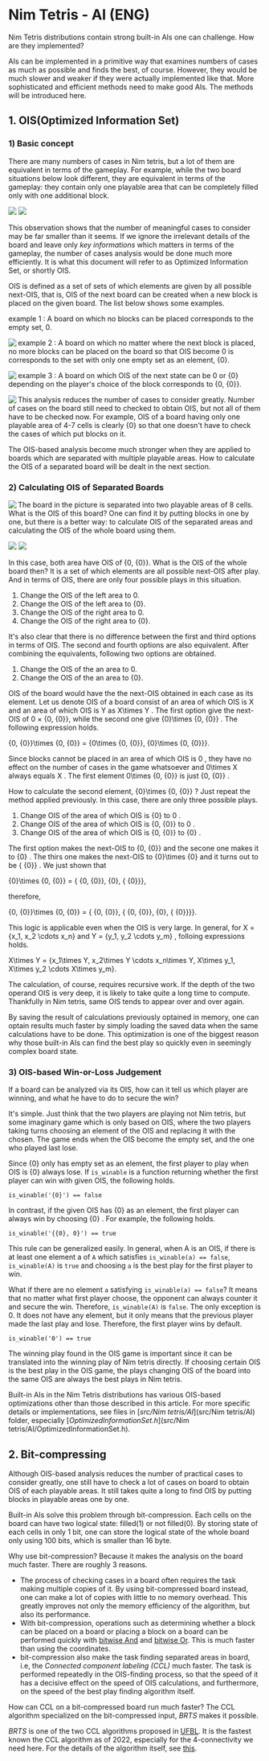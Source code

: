 # Nim Tetris - AI (ENG)

Nim Tetris distributions contain strong built-in AIs one can challenge. How are they implemented? 

AIs can be implemented in a primitive way that examines numbers of cases as much as possible and finds the best, of course. However, they would be much slower and weaker if they were actually implemented like that. More sophisticated and efficient methods need to make good AIs. The methods will be introduced here.





## 1. OIS(Optimized Information Set)

### 1) Basic concept

There are many numbers of cases in Nim tetris, but a lot of them are equivalent in terms of the gameplay. For example, while the two board situations below look different, they are equivalent in terms of the gameplay: they contain only one playable area that can be completely filled only with one additional block.

<p float="left"><img src="doc/AI/eq_1.png"> <img src="doc/AI/eq_2.png"></p>

This observation shows that the number of meaningful cases to consider may be far smaller than it seems. If we ignore the irrelevant details of the board and leave only *key informations* which matters in terms of the gameplay, the number of cases analysis would be done much more efficiently. It is what this document will refer to as Optimized Information Set, or shortly OIS.

OIS is defined as a set of sets of which elements are given by all possible next-OIS, that is, OIS of the next board can be created when a new block is placed on the given board. The list below shows some examples.

example 1 : A board on which no blocks can be placed corresponds to the empty set, 0.

<p float="left"><img align="left" src="doc\AI\0.png"></p>

example 2 : A board on which no matter where the next block is placed, no more blocks can be placed on the board so that OIS become 0 is corresponds to the set with only one empty set as an element, {0}.

<p float="left"><img align="left" src="doc\AI\1.png"></p>

example 3 : A board on which OIS of the next state can be 0 or {0}  depending on the player's choice of the block corresponds to {0, {0}}.

<p float="left"><img align="left" src="doc\AI\2.png"></p>

This analysis reduces the number of cases to consider greatly. Number of cases on the board still need to checked to obtain OIS, but not all of them have to be checked now. For example, OIS of a board having only one playable area of 4-7 cells is clearly {0} so that one doesn't have to check the cases of which put blocks on it.

The OIS-based analysis become much stronger when they are applied to boards which are separated with multiple playable areas. How to calculate the OIS of a separated board will be dealt in the next section.



### 2) Calculating OIS of Separated Boards

<p float="left"><img align="left" src="doc\AI\22.png"></p>

The board in the picture is separated into two playable areas of 8 cells. What is the OIS of this board? One can find it by putting blocks in one by one, but there is a better way: to calculate OIS of the separated areas and calculating the OIS of the whole board using them.

<p float="left"><img src="doc/AI/22l.png"> <img src="doc/AI/22r.png"></p>

In this case, both area have OIS of {0, {0}}. What is the OIS of the whole board then? It is a set of which elements are all possible next-OIS after play. And in terms of OIS, there are only four possible plays in this situation.

1.	Change the OIS of the left area to 0.
2.	Change the OIS of the left area to {0}.
3.	Change the OIS of the right area to 0.
4.	Change the OIS of the right area to {0}.

It's also clear that there is no difference between the first and third options in terms of OIS. The second and fourth options are also equivalent. After combining the equivalents, following two options are obtained.

1. Change the OIS of the an area to 0.
2. Change the OIS of the an area to {0}.

OIS of the board would have the the next-OIS obtained in each case as its element. Let us denote OIS of a board consist of an area of which OIS is X and an area of which OIS is Y as  X\times Y . The first option give the next-OIS of  0 × {0,  {0}}, while the second one give  {0}\times {0,  {0}} . The following expression holds.

  {0,  {0}}\times {0,  {0}} =  {0\times {0,  {0}},  {0}\times {0,  {0}}}. 

Since blocks cannot be placed in an area of which OIS is  0 , they have no effect on the number of cases in the game whatsoever and  0\times X  always equals  X . The first element  0\times {0,  {0}}  is just  {0,  {0}} .

How to calculate the second element,  {0}\times {0,  {0}} ? Just repeat the method applied previously. In this case, there are only three possible plays.

1. Change OIS of the area of which OIS is  {0}  to  0 .
2. Change OIS of the area of which OIS is  {0,  {0}}  to  0 .
3. Change OIS of the area of which OIS is  {0,  {0}}  to  {0} .

The first option makes the next-OIS to  {0,  {0}}  and the secone one makes it to {0} . The thirs one makes the next-OIS to  {0}\times {0}  and it turns out to be  { {0}} . We just shown that

  {0}\times {0,  {0}} =  { {0,  {0}},  {0},  { {0}}}, 

therefore,

 {0,  {0}}\times {0,  {0}} =  { {0,  {0}},  { {0,  {0}},  {0},  { {0}}}}. 

This logic is applicable even when the OIS is very large. In general, for  X =  {x_1, x_2 \cdots x_n}  and  Y =  {y_1, y_2 \cdots y_m} , folloing expressions holds.

 X\times Y =  {x_1\times Y, x_2\times Y \cdots x_n\times Y, X\times y_1, X\times y_2 \cdots X\times y_m}. 

The calculation, of course, requires recursive work. If the depth of the two operand OIS is very deep, it is likely to take quite a long time to compute. Thankfully in Nim tetris, same OIS tends to appear over and over again.

By saving the result of calculations previously optained in memory, one can optain results much faster by simply loading the saved data when the same calculations have to be done. This optimization is one of the biggest reason why those built-in AIs can find the best play so quickly even in seemingly complex board state.



### 3) OIS-based Win-or-Loss Judgement

If a board can be analyzed via its OIS, how can it tell us which player are winning, and what he have to do to secure the win? 

It's simple. Just think that the two players are playing not Nim tetris, but some imaginary game which is only based on OIS, where the two players taking turns choosing an element of the OIS and replacing it with the chosen. The game ends when the OIS become the empty set, and the one who played last lose. 

Since  {0}  only has empty set as an element, the first player to play when OIS is  {0}  always lose. If `is_winable` is a function returning whether the first player can win with given OIS, the following holds.

```
is_winable('{0}') == false
```

In contrast, if the given OIS has  {0}  as an element, the first player can always win by choosing  {0} . For example, the following holds.

```
is_winable('{{0}, 0}') == true
```

This rule can be generalized easily. In general, when  A  is an OIS, if there is at least one element a of `A` which satisfies `is_winable(a) == false`, `is_winable(A)` is `true` and choosing `a` is the best play for the first player to win.

What if there are no element `a` satisfying `is_winable(a) == false`? It means that no matter what first player choose, the opponent can always counter it and secure the win. Therefore, `is_winable(A)` is `false`. The only exception is 0. It does not have any element, but it only means that the previous player made the last play and lose. Therefore, the first player wins by default.

```
is_winable('0') == true
```

The winning play found in the OIS game is important since it can be translated into the winning play of Nim tetris directly. If choosing certain OIS is the best play in the OIS game, the plays changing OIS of the board into the same OIS are always the best plays in Nim tetris.

Built-in AIs in the Nim Tetris distributions has various OIS-based optimizations other than those described in this article. For more specific details or implementations, see files in [*src/Nim tetris/AI*](src/Nim tetris/AI) folder, especially [*OptimizedInformationSet.h*](src/Nim tetris/AI/OptimizedInformationSet.h).





## 2. Bit-compressing

Although OIS-based analysis reduces the number of practical cases to consider greatly, one still have to check a lot of cases on board to obtain OIS of each playable areas. It still takes quite a long to find OIS by putting blocks in playable areas one by one.

Built-in AIs solve this problem through bit-compression. Each cells on the board can have two logical state: filled(1) or not filled(0). By storing state of each cells in only 1 bit, one can store the logical state of the whole board only using 100 bits, which is smaller than 16 byte.

Why use bit-compression? Because it makes the analysis on the board much faster. There are roughly 3 reasons. 

- The process of checking cases in a board often requires the task making multiple copies of it. By using bit-compressed board instead, one can make a lot of copies with little to no memory overhead. This greatly improves not only the memory efficiency of the algorithm, but also its performance.
- With bit-compression, operations such as determining whether a block can be placed on a board or placing a block on a board can be performed quickly with [bitwise And](https://en.wikipedia.org/wiki/Bitwise_operation#AND) and [bitwise Or](https://en.wikipedia.org/wiki/Bitwise_operation#OR). This is much faster than using the coordinates. 
- bit-compression also make the task finding separated areas in board, i.e, the *Connected component labeling (CCL)* much faster. The task is performed repeatedly in the OIS-finding process, so that the speed of it has a decisive effect on the speed of OIS calculations, and furthermore, on the speed of the best play finding algorithm itself.

How can CCL on a bit-compressed board run much faster? The CCL algorithm specialized on the bit-compressed input, *BRTS* makes it possible.  

*BRTS* is one of the two CCL algorithms proposed in [UFBL](https://github.com/attltb/UFBL). It is the fastest known the CCL algorithm as of 2022, especially for the 4-connectivity we need here. For the details of the algorithm itself, see [this](https://github.com/attltb/UFBL/blob/main/Labeling_BRTS.md).
